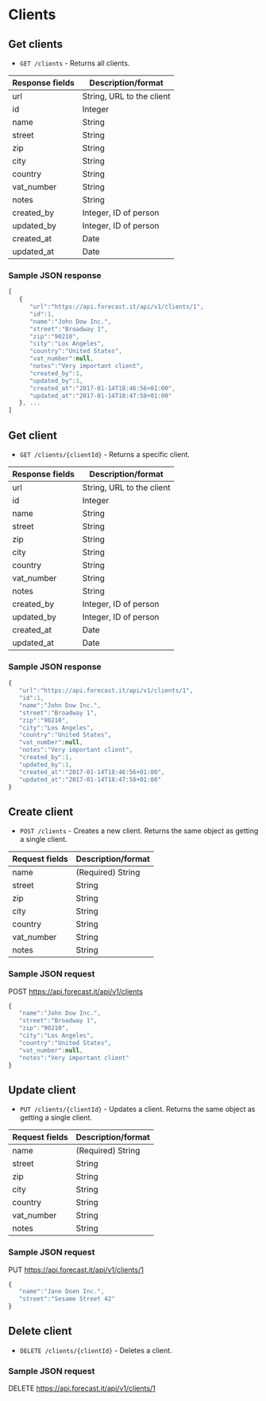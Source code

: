 # Clients

## Get clients

* `GET /clients` - Returns all clients.

|Response fields | Description/format|
|------------ | -------------|
|url | String, URL to the client|
|id | Integer|
|name | String|
|street | String|
|zip | String|
|city | String|
|country | String|
|vat_number | String|
|notes | String|
|created_by | Integer, ID of person|
|updated_by | Integer, ID of person|
|created_at | Date|
|updated_at | Date|

### Sample JSON response
```javascript
[
   {
      "url":"https://api.forecast.it/api/v1/clients/1",
      "id":1,
      "name":"John Dow Inc.",
      "street":"Broadway 1",
      "zip":"90210",
      "city":"Los Angeles",
      "country":"United States",
      "vat_number":null,
      "notes":"Very important client",
      "created_by":1,
      "updated_by":1,
      "created_at":"2017-01-14T18:46:56+01:00",
      "updated_at":"2017-01-14T18:47:58+01:00"
   }, ...
]
```

## Get client

* `GET /clients/{clientId}` - Returns a specific client.

|Response fields | Description/format|
|------------ | -------------|
|url | String, URL to the client|
|id | Integer|
|name | String|
|street | String|
|zip | String|
|city | String|
|country | String|
|vat_number | String|
|notes | String|
|created_by | Integer, ID of person|
|updated_by | Integer, ID of person|
|created_at | Date|
|updated_at | Date|

### Sample JSON response
```javascript
{
   "url":"https://api.forecast.it/api/v1/clients/1",
   "id":1,
   "name":"John Dow Inc.",
   "street":"Broadway 1",
   "zip":"90210",
   "city":"Los Angeles",
   "country":"United States",
   "vat_number":null,
   "notes":"Very important client",
   "created_by":1,
   "updated_by":1,
   "created_at":"2017-01-14T18:46:56+01:00",
   "updated_at":"2017-01-14T18:47:58+01:00"
}
```

## Create client

* `POST /clients` - Creates a new client. Returns the same object as getting a single client.

|Request fields | Description/format|
|------------ | -------------|
|name | (Required) String|
|street | String|
|zip | String|
|city | String|
|country | String|
|vat_number | String|
|notes | String|

### Sample JSON request
POST https://api.forecast.it/api/v1/clients

```javascript
{
   "name":"John Dow Inc.",
   "street":"Broadway 1",
   "zip":"90210",
   "city":"Los Angeles",
   "country":"United States",
   "vat_number":null,
   "notes":"Very important client"
}
```

## Update client

* `PUT /clients/{clientId}` - Updates a client. Returns the same object as getting a single client.

|Request fields | Description/format|
|------------ | -------------|
|name | (Required) String|
|street | String|
|zip | String|
|city | String|
|country | String|
|vat_number | String|
|notes | String|

### Sample JSON request
PUT https://api.forecast.it/api/v1/clients/1

```javascript
{
   "name":"Jane Doen Inc.",
   "street":"Sesame Street 42"
}
```

## Delete client

* `DELETE /clients/{clientId}` - Deletes a client.

### Sample JSON request
DELETE https://api.forecast.it/api/v1/clients/1